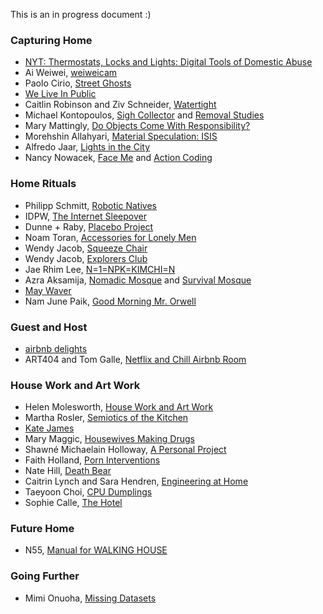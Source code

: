 This is an in progress document :)

### Capturing Home
* [NYT: Thermostats, Locks and Lights: Digital Tools of Domestic Abuse](https://www.nytimes.com/2018/06/23/technology/smart-home-devices-domestic-abuse.html)
* Ai Weiwei, [weiweicam](http://cultofthedeadfish.blogspot.com/2012/04/ai-weiweicam.html)
* Paolo Cirio, [Street Ghosts](https://paolocirio.net/work/street-ghosts/)
* [We Live In Public](https://en.wikipedia.org/wiki/We_Live_in_Public)
* Caitlin Robinson and Ziv Schneider, [Watertight](http://www.watertight.world/)
* Michael Kontopoulos, [Sigh Collector](http://www.mkontopoulos.com/portfolio/measure-of-discontent-1/) and [Removal Studies](http://www.mkontopoulos.com/portfolio/removal-studies/)
* Mary Mattingly, [Do Objects Come With Responsibility?](https://art21.org/watch/new-york-close-up/mary-mattingly-owns-up/)
* Morehshin Allahyari, [Material Speculation: ISIS](http://www.morehshin.com/material-speculation-isis/)
* Alfredo Jaar, [Lights in the City](http://www.alfredojaar.net/index1.html)
* Nancy Nowacek, [Face Me](http://nancynowacek.com/face-me) and [Action Coding](http://nancynowacek.com/actioncoding)

### Home Rituals
* Philipp Schmitt, [Robotic Natives](https://philippschmitt.com/projects/robotic-natives)
* IDPW, [The Internet Sleepover](http://idpw.org/bedroom/)
* Dunne + Raby, [Placebo Project](http://www.dunneandraby.co.uk/content/projects/70/0)
* Noam Toran, [Accessories for Lonely Men](http://noamtoran.com/NT2009/projects/accessories-for-lonely-men)
* Wendy Jacob, [Squeeze Chair](http://wendyjacob.net/?page_id=123)
* Wendy Jacob, [Explorers Club](http://wendyjacob.net/?page_id=137)
* Jae Rhim Lee, [N=1=NPK=KIMCHI=N](http://www.studiojaerhimlee.com/portfolio/n1npkkimchin/)
* Azra Aksamija, [Nomadic Mosque](http://www.azraaksamija.net/nomadic-mosque/) and [Survival Mosque](http://www.azraaksamija.net/survival-mosque/)
* [May Waver](https://www.maywaver.com/)
* Nam June Paik, [Good Morning Mr. Orwell](http://www.openculture.com/2016/09/good-morning-mr-orwell.html)

### Guest and Host
* [airbnb delights](http://youregonnadiehere.tumblr.com/)
* ART404 and Tom Galle, [Netflix and Chill Airbnb Room](http://tomgalle.online/Netflix-Chill-Airbnb-Room)


### House Work and Art Work
* Helen Molesworth, [House Work and Art Work](http://art310-f11-hoy.wikispaces.umb.edu/file/view/Molesworth+House+Work+and+Art+Work.pdf)
* Martha Rosler, [Semiotics of the Kitchen](https://www.youtube.com/watch?v=oDUDzSDA8q0)
* [Kate James](http://we-make-money-not-art.com/interview_with_katherine_james/)
* Mary Maggic, [Housewives Making Drugs](http://maggic.ooo/Housewives-Making-Drugs-2017)
* Shawné Michaelain Holloway, [A Personal Project](http://www.shawnemichaelainholloway.com/apersonalproject/)
* Faith Holland, [Porn Interventions](http://www.faithholland.com/portfolio_page/porn-interventions/)
* Nate Hill, [Death Bear](https://vimeo.com/11638070)
* Caitrin Lynch and Sara Hendren, [Engineering at Home](http://engineeringathome.org/)
* Taeyoon Choi, [CPU Dumplings](https://taeyoonchoi.com/poetic-computation/cpu-dumplings/)
* Sophie Calle, [The Hotel](http://www.tate.org.uk/art/artworks/calle-the-hotel-room-47-p78300)

### Future Home
* N55, [Manual for WALKING HOUSE](http://www.n55.dk/MANUALS/WALKINGHOUSE/walkinghouse.html)

### Going Further
* Mimi Onuoha, [Missing Datasets](https://github.com/MimiOnuoha/missing-datasets)




